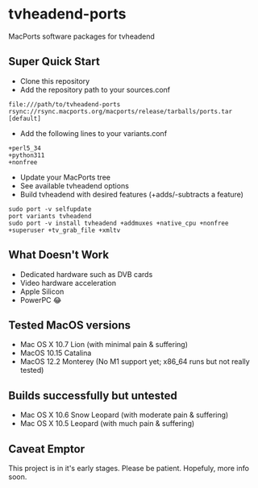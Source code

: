 # tvheadend-ports

MacPorts software packages for tvheadend

## Super Quick Start

- Clone this repository
- Add the repository path to your sources.conf

```code
file:///path/to/tvheadend-ports
rsync://rsync.macports.org/macports/release/tarballs/ports.tar [default]
```

- Add the following lines to your variants.conf

```code
+perl5_34
+python311
+nonfree
```

- Update your MacPorts tree
- See available tvheadend options
- Build tvheadend with desired features (+adds/-subtracts a feature)

```code
sudo port -v selfupdate
port variants tvheadend
sudo port -v install tvheadend +addmuxes +native_cpu +nonfree +superuser +tv_grab_file +xmltv
```

## What Doesn't Work

- Dedicated hardware such as DVB cards
- Video hardware acceleration
- Apple Silicon
- PowerPC 😂

## Tested MacOS versions

- Mac OS X 10.7 Lion (with minimal pain & suffering)
- MacOS 10.15 Catalina
- MacOS 12.2 Monterey (No M1 support yet; x86_64 runs but not really tested)

## Builds successfully but untested

- Mac OS X 10.6 Snow Leopard (with moderate pain & suffering)
- Mac OS X 10.5 Leopard (with much pain & suffering)

## Caveat Emptor

This project is in it's early stages. Please be patient.  Hopefuly, more info soon.
